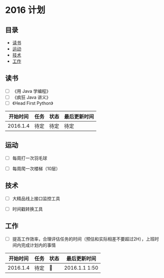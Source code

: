 # 2016 计划

## 目录

* [读书](#读书)
* [运动](#运动)
* [技术](#技术)
* [工作](#生活)

## 读书

- [ ] 《用 Java 学编程》
- [ ] 《疯狂 Java 讲义》
- [ ] 《Head First Python》

|开始时间|任务                               |状态|最后更新时间|
|--------|-----------------------------------|----|------------|
|2016.1.4|待定                               |待定|待定        |

## 运动

- [ ] 每周打一次羽毛球
- [ ] 每周爬一次楼梯（10层）



## 技术

- [ ] 大精品线上接口监控工具
- [ ] 时间戳转换工具



## 工作

- [ ] 提高工作效率，合理评估任务的时间（预估和实际相差不要超过2H），上班时间内完成计划内的事情

|开始时间  |任务                                |状态    |最后更新时间  |
|----------|------------------------------------|--------|--------------|
|2016.1.4  |待定                                |:muscle:|2016.1.1 1:50 |
